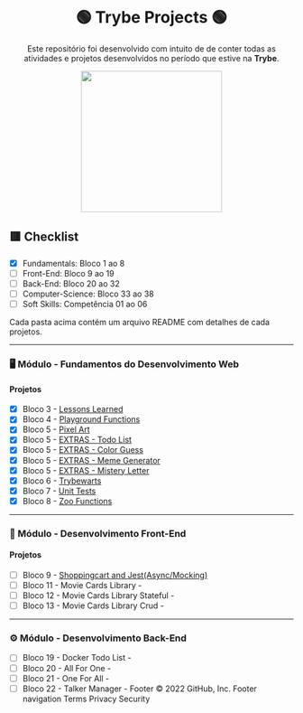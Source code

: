 <div align=center>

# 🟢 Trybe Projects 🟢

Este repositório foi desenvolvido com intuito de de conter todas as atividades e projetos desenvolvidos no período que estive na <b>Trybe</b>.

<a href="https://www.betrybe.com/" target="_blank">
<img src="https://freecourse.betrybe.com/images/trybe-logo-e10dbaaa26462aa149b81a924b00df07.png?vsn=d" width="250px">
</a>

</div>

## 🟥 Checklist

- [x] Fundamentals: Bloco 1 ao 8 
- [ ] Front-End: Bloco 9 ao 19
- [ ] Back-End: Bloco 20 ao 32
- [ ] Computer-Science: Bloco 33 ao 38
- [ ] Soft Skills: Competência 01 ao 06

Cada pasta acima contém um arquivo README com detalhes de cada projetos.

* * *

### 🖥 Módulo - Fundamentos do Desenvolvimento Web

#### Projetos
- [x] Bloco 3 - [Lessons Learned](https://github.com/pedrohassen/trybe-projects/tree/main/lessons-learned)
- [x] Bloco 4 - [Playground Functions](https://github.com/pedrohassen/trybe-projects/tree/main/playground-functions) 
- [x] Bloco 5 - [Pixel Art](https://github.com/pedrohassen/trybe-projects/tree/main/pixels-art)
- [x] Bloco 5 - [EXTRAS - Todo List]()
- [x] Bloco 5 - [EXTRAS - Color Guess]()
- [x] Bloco 5 - [EXTRAS - Meme Generator]()
- [x] Bloco 5 - [EXTRAS - Mistery Letter]()
- [x] Bloco 6 - [Trybewarts]()
- [x] Bloco 7 - [Unit Tests]()
- [x] Bloco 8 - [Zoo Functions]() 

---

### 🧩 Módulo - Desenvolvimento Front-End

#### Projetos

- [ ] Bloco 9 - [Shoppingcart and Jest(Async/Mocking)]() 
- [ ] Bloco 11 - Movie Cards Library - 
- [ ] Bloco 12 - Movie Cards Library Stateful - 
- [ ] Bloco 13 - Movie Cards Library Crud - 

---

### ⚙️ Módulo - Desenvolvimento Back-End

- [ ] Bloco 19 - Docker Todo List - 
- [ ] Bloco 20 - All For One - 
- [ ] Bloco 21 - One For All - 
- [ ] Bloco 22 - Talker Manager - 
Footer
© 2022 GitHub, Inc.
Footer navigation
Terms
Privacy
Security

